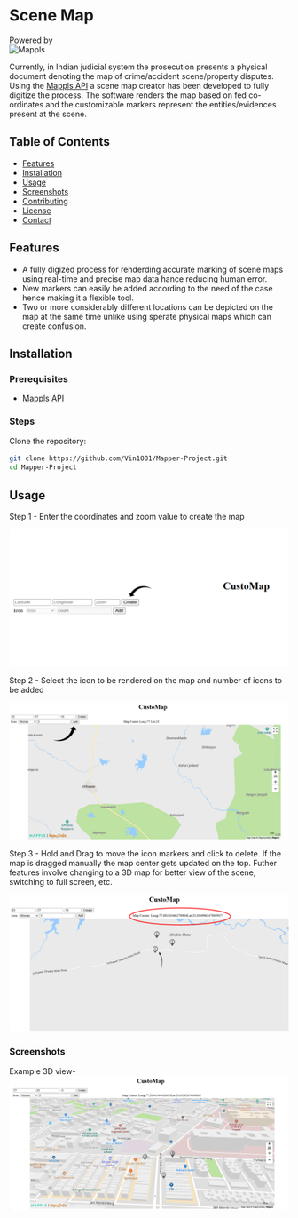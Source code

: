 # Scene Map

Powered by <br>
![Mappls](https://cdn-public.mappls.com/about-mappls/assets/images/mappls-logo.svg)

Currently, in Indian judicial system the prosecution presents a physical document denoting the map of crime/accident scene/property disputes. Using the [Mappls API](https://about.mappls.com/api/) a scene map creator has been developed to fully digitize the process. The software renders the map based on fed co-ordinates and the customizable markers represent the entities/evidences present at the scene.

## Table of Contents

- [Features](#features)
- [Installation](#installation)
- [Usage](#usage)
- [Screenshots](#screenshots)
- [Contributing](#contributing)
- [License](#license)
- [Contact](#contact)

## Features

- A fully digized process for renderding accurate marking of scene maps using real-time and precise map data hance reducing human error.
- New markers can easily be added according to the need of the case hence making it a flexible tool.
- Two or more considerably different locations can be depicted on the map at the same time unlike using sperate physical maps which can create confusion.

## Installation

### Prerequisites

- [Mappls API](https://about.mappls.com/api/)

### Steps

Clone the repository:

   ```sh
   git clone https://github.com/Vin1001/Mapper-Project.git
   cd Mapper-Project
   ```
## Usage

Step 1 - Enter the coordinates and zoom value to create the map

![Step 1](assets/step1(1).png)

Step 2 - Select the icon to be rendered on the map and number of icons to be added

![Step 2](assets/step2(1).png)

Step 3 - Hold and Drag to move the icon markers and click to delete. If the map is dragged manually the map center gets updated on the top. Futher features involve changing to a 3D map for better view of the scene, switching to full screen, etc.

![Step 3](assets/step3.png)

### Screenshots

Example 3D view-
![3D view](assets/mapscreen.PNG)



